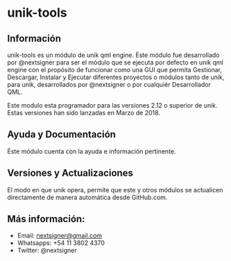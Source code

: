 # unik-tools

## Información

unik-tools es un módulo de unik qml engine. Éste módulo fue desarrollado por @nextsigner para ser el módulo que se ejecuta por defecto en unik qml engine con el propósito de funcionar como una GUI que permita Gestionar, Descargar, Instalar y Ejecutar diferentes proyectos o módulos tanto de unik, para unik, desarrollados por @nextsigner o por cualquiér Desarrollador QML.

Este modulo esta programador para las versiones 2.12 o superior de unik. Estas versiones han sido lanzadas en Marzo de 2018.

## Ayuda y Documentación

Éste módulo cuenta con la ayuda e información pertinente.

## Versiones y Actualizaciones

El modo en que unik opera, permite que este y otros módulos se actualicen directamente de manera automática desde GitHub.com.


## Más información:
* Email: nextsigner@gmail.com
* Whatsapps: +54 11 3802 4370
* Twitter: @nextsigner
